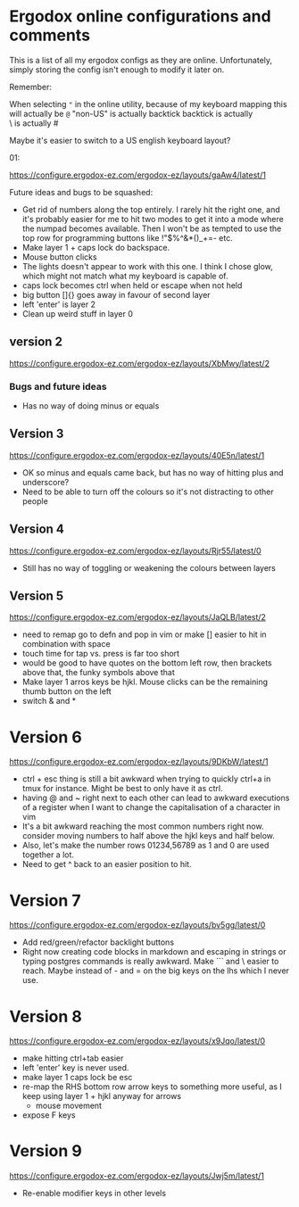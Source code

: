 # Ergodox online configurations and comments

This is a list of all my ergodox configs as they are online.
Unfortunately, simply storing the config isn't enough to modify it later on.

Remember:

When selecting `"` in the online utility, because of my keyboard mapping this will actually be `@`
"non-US\" is actually backtick
backtick is actually \
\ is actually #

Maybe it's easier to switch to a US english keyboard layout?

01:

https://configure.ergodox-ez.com/ergodox-ez/layouts/gaAw4/latest/1

Future ideas and bugs to be squashed:

- Get rid of numbers along the top entirely. I rarely hit the right one, and it's probably easier for me to hit two modes to get it into a mode where the numpad becomes available. Then I won't be as tempted to use the top row for programming buttons like !"\$%^&\*()\_+=- etc.
- Make layer 1 + caps lock do backspace.
- Mouse button clicks
- The lights doesn't appear to work with this one. I think I chose glow, which might not match what my keyboard is capable of.
- caps lock becomes ctrl when held or escape when not held
- big button []{} goes away in favour of second layer
- left 'enter' is layer 2
- Clean up weird stuff in layer 0

## version 2

https://configure.ergodox-ez.com/ergodox-ez/layouts/XbMwy/latest/2

### Bugs and future ideas

- Has no way of doing minus or equals

## Version 3

https://configure.ergodox-ez.com/ergodox-ez/layouts/40E5n/latest/1

- OK so minus and equals came back, but has no way of hitting plus and underscore?
- Need to be able to turn off the colours so it's not distracting to other people

## Version 4

https://configure.ergodox-ez.com/ergodox-ez/layouts/Rjr55/latest/0

- Still has no way of toggling or weakening the colours between layers

## Version 5

https://configure.ergodox-ez.com/ergodox-ez/layouts/JaQLB/latest/2

- need to remap go to defn and pop in vim or make [] easier to hit in combination with space
- touch time for tap vs. press is far too short
- would be good to have quotes on the bottom left row, then brackets above that, the funky symbols above that
- Make layer 1 arros keys be hjkl. Mouse clicks can be the remaining thumb button on the left
- switch & and \*

# Version 6

https://configure.ergodox-ez.com/ergodox-ez/layouts/9DKbW/latest/1

- ctrl + esc thing is still a bit awkward when trying to quickly ctrl+a in tmux for instance. Might be best to only have it as ctrl.
- having @ and ~ right next to each other can lead to awkward executions of a register when I want to change the capitalisation of a character in vim
- It's a bit awkward reaching the most common numbers right now. consider moving numbers to half above the hjkl keys and half below.
- Also, let's make the number rows 01234,56789 as 1 and 0 are used together a lot.
- Need to get ^ back to an easier position to hit.

# Version 7

https://configure.ergodox-ez.com/ergodox-ez/layouts/bv5gg/latest/0

- Add red/green/refactor backlight buttons
- Right now creating code blocks in markdown and escaping in strings or typing postgres commands is really awkward.
  Make \`\`\` and \ easier to reach. Maybe instead of - and = on the big keys on the lhs which I never use.

# Version 8

https://configure.ergodox-ez.com/ergodox-ez/layouts/x9Jqo/latest/0

- make hitting ctrl+tab easier
- left 'enter' key is never used.
- make layer 1 caps lock be esc
- re-map the RHS bottom row arrow keys to something more useful, as I keep using layer 1 + hjkl anyway for arrows
  - mouse movement
- expose F keys

# Version 9

https://configure.ergodox-ez.com/ergodox-ez/layouts/Jwj5m/latest/1

- Re-enable modifier keys in other levels
